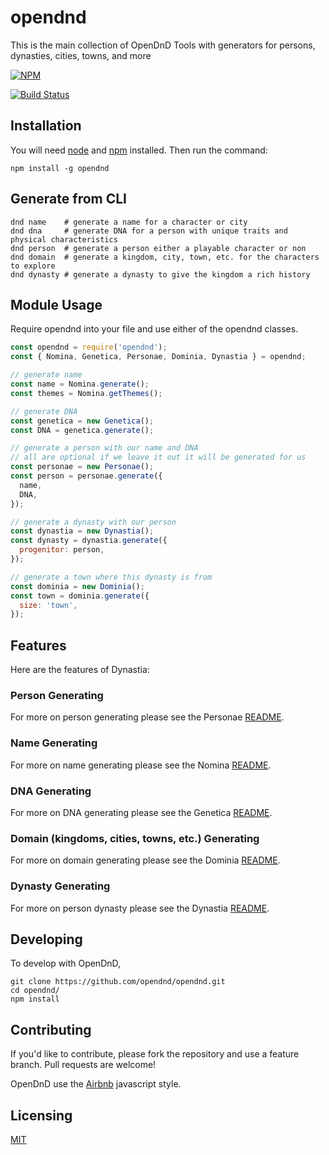 # opendnd
This is the main collection of OpenDnD Tools with generators for persons, dynasties, cities, towns, and more

[![NPM](https://nodei.co/npm/opendnd.png?downloads=true&stars=true)](https://nodei.co/npm/opendnd/)

[![Build Status](https://travis-ci.org/opendnd/opendnd.svg?branch=master)](https://travis-ci.org/opendnd/opendnd)

## Installation
You will need [node](https://nodejs.org/en/) and [npm](https://www.npmjs.com/) installed. Then run the command:

`npm install -g opendnd`

## Generate from CLI

```shell
dnd name    # generate a name for a character or city
dnd dna     # generate DNA for a person with unique traits and physical characteristics
dnd person  # generate a person either a playable character or non
dnd domain  # generate a kingdom, city, town, etc. for the characters to explore
dnd dynasty # generate a dynasty to give the kingdom a rich history
``` 

## Module Usage

Require opendnd into your file and use either of the opendnd classes.

```javascript
const opendnd = require('opendnd');
const { Nomina, Genetica, Personae, Dominia, Dynastia } = opendnd;

// generate name
const name = Nomina.generate();
const themes = Nomina.getThemes();

// generate DNA
const genetica = new Genetica();
const DNA = genetica.generate();

// generate a person with our name and DNA
// all are optional if we leave it out it will be generated for us
const personae = new Personae();
const person = personae.generate({
  name,
  DNA,
});

// generate a dynasty with our person
const dynastia = new Dynastia();
const dynasty = dynastia.generate({
  progenitor: person,
});

// generate a town where this dynasty is from
const dominia = new Dominia();
const town = dominia.generate({
  size: 'town',
});
```

## Features
Here are the features of Dynastia:

### Person Generating
For more on person generating please see the Personae [README](https://github.com/opendnd/personae/blob/master/README.md).

### Name Generating
For more on name generating please see the Nomina [README](https://github.com/opendnd/nomina/blob/master/README.md).

### DNA Generating
For more on DNA generating please see the Genetica [README](https://github.com/opendnd/genetica/blob/master/README.md).

### Domain (kingdoms, cities, towns, etc.) Generating
For more on domain generating please see the Dominia [README](https://github.com/opendnd/dominia/blob/master/README.md).

### Dynasty Generating
For more on person dynasty please see the Dynastia [README](https://github.com/opendnd/dynastia/blob/master/README.md).

## Developing

To develop with OpenDnD,

```shell
git clone https://github.com/opendnd/opendnd.git
cd opendnd/
npm install
```

## Contributing

If you'd like to contribute, please fork the repository and use a feature
branch. Pull requests are welcome!

OpenDnD use the [Airbnb](https://github.com/airbnb/javascript) javascript style.

## Licensing

[MIT](https://github.com/opendnd/opendnd/blob/master/LICENSE)
